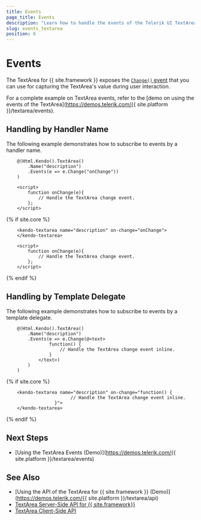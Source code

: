 ```yaml
---
title: Events
page_title: Events
description: "Learn how to handle the events of the Telerik UI TextArea component for {{ site.framework }}."
slug: events_textarea
position: 6
---
```


# Events

The TextArea for {{ site.framework }} exposes the [`Change()` event](https://docs.telerik.com/aspnet-core/api/kendo.mvc.ui.fluent/textareaeventbuilder) that you can use for capturing the TextArea's value during user interaction. 

For a complete example on TextArea events, refer to the [demo on using the events of the TextArea](https://demos.telerik.com/{{ site.platform }}/textarea/events).


## Handling by Handler Name

The following example demonstrates how to subscribe to events by a handler name.

```HtmlHelper
    @(Html.Kendo().TextArea()
        .Name("description")
        .Events(e => e.Change("onChange"))
    )

    <script>
        function onChange(e){
            // Handle the TextArea change event.
        };
    </script>
```

{% if site.core %}
```TagHelper
    <kendo-textarea name="description" on-change="onChange">
    </kendo-textarea>

    <script>
        function onChange(e){
            // Handle the TextArea change event.
        };
    </script>
```
{% endif %}

## Handling by Template Delegate

The following example demonstrates how to subscribe to events by a template delegate.

```HtmlHelper
    @(Html.Kendo().TextArea()
        .Name("description")
        .Events(e => e.Change(@<text>
                function() {
                    // Handle the TextArea change event inline.
                }
            </text>)
        )
    )
```

{% if site.core %}
```TagHelper
    <kendo-textarea name="description" on-change="function() {
                        // Handle the TextArea change event inline.
                  }">
    </kendo-textarea>
```
{% endif %}

## Next Steps

* [Using the TextArea Events (Demo)](https://demos.telerik.com/{{ site.platform }}/textarea/events)

## See Also

* [Using the API of the TextArea for {{ site.framework }} (Demo)](https://demos.telerik.com/{{ site.platform }}/textarea/api)
* [TextArea Server-Side API for {{ site.framework}}](/api/textarea)
* [TextArea Client-Side API](https://docs.telerik.com/kendo-ui/api/javascript/ui/textarea)